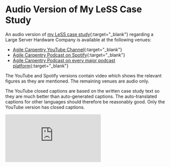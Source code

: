 # Audio Version of My LeSS Case Study

An audio version of [my LeSS case study](https://less.works/case-studies/large-server-hardware-company){:target="_blank"} regarding a Large Server Hardware Company is available at the following venues:
* [Agile Carpentry YouTube Channel](https://youtu.be/DVmoFEmi4xU){:target="_blank"}
* [Agile Carpentry Podcast on Spotify](https://open.spotify.com/show/1bnMmFj7F6q0jXuEWHcSaq){:target="_blank"}
* [Agile Carpentry Podcast on every major podcast platform](https://podcasters.spotify.com/pod/show/agilecarpentry/){:target="_blank"}

The YouTube and Spotify versions contain video which shows the relevant figures as they are mentioned. The remaining venues are audio only.

The YouTube closed captions are based on the written case study text so they are much better than auto-generated captions. The auto-translated captions for other languages should therefore be reasonably good. Only the YouTube version has closed captions.

<iframe class="video" src="https://www.youtube.com/embed/DVmoFEmi4xU" allowfullscreen frameborder="0"></iframe>

